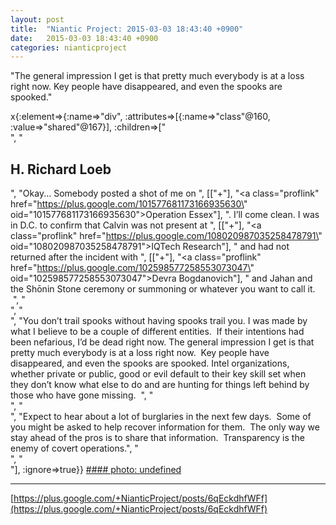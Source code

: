 ```yaml
---
layout: post
title:  "Niantic Project: 2015-03-03 18:43:40 +0900"
date:   2015-03-03 18:43:40 +0900
categories: nianticproject
---
```

"The general impression I get is that pretty much everybody is at a loss right now. Key people have disappeared, and even the spooks are spooked."

x{:element=>{:name=>"div", :attributes=>[{:name=>"class"@160, :value=>"shared"@167}], :children=>["<br />", "<h2>H. Richard Loeb</h2>", "Okay... Somebody posted a shot of me on ", [["+"], "<a class=\"proflink\" href=\"https://plus.google.com/101577681173166935630\" oid=\"101577681173166935630\">Operation Essex</a>"], ". I’ll come clean. I was in D.C. to confirm that Calvin was not present at ", [["+"], "<a class=\"proflink\" href=\"https://plus.google.com/108020987035258478791\" oid=\"108020987035258478791\">IQTech Research</a>"], " and had not returned after the incident with ", [["+"], "<a class=\"proflink\" href=\"https://plus.google.com/102598577258553073047\" oid=\"102598577258553073047\">Devra Bogdanovich</a>"], " and Jahan and the Shōnin Stone ceremony or summoning or whatever you want to call it.  ", "<br />", "<br />", "You don’t trail spooks without having spooks trail you. I was made by what I believe to be a couple of different entities.  If their intentions had been nefarious, I’d be dead right now. The general impression I get is that pretty much everybody is at a loss right now.  Key people have disappeared, and even the spooks are spooked. Intel organizations, whether private or public, good or evil default to their key skill set when they don’t know what else to do and are hunting for things left behind by those who have gone missing.  ", "<br />", "<br />", "Expect to hear about a lot of burglaries in the next few days.  Some of you might be asked to help recover information for them.  The only way we stay ahead of the pros is to share that information.  Transparency is the enemy of covert operations.", "<br />", "<br />"], :ignore=>true}}
[#### photo: undefined](https://lh4.googleusercontent.com/-QnoqFw-maAs/VPWA294HnFI/AAAAAAAAA3I/qdUVQt8AQTQ/Missing.png "")
- - -
[https://plus.google.com/+NianticProject/posts/6qEckdhfWFf](https://plus.google.com/+NianticProject/posts/6qEckdhfWFf)
